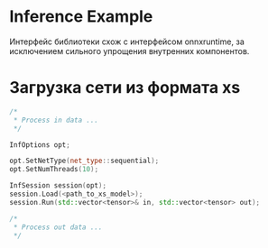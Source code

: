 # Inference Example

Интерфейс библиотеки схож с интерфейсом onnxruntime, за исключением сильного упрощения внутренних компонентов. 

# Загрузка сети из формата xs

```c++
/*
 * Process in data ...
 */

InfOptions opt;

opt.SetNetType(net_type::sequential);
opt.SetNumThreads(10);

InfSession session(opt);
session.Load(<path_to_xs_model>);
session.Run(std::vector<tensor>& in, std::vector<tensor> out);

/*
 * Process out data ...
 */
```

